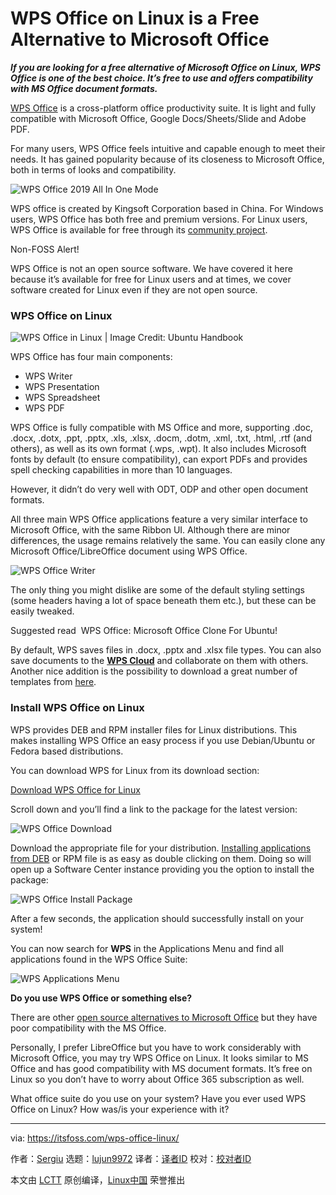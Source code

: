 [#]: collector: (lujun9972)
[#]: translator: (geekpi)
[#]: reviewer: ( )
[#]: publisher: ( )
[#]: url: ( )
[#]: subject: (WPS Office on Linux is a Free Alternative to Microsoft Office)
[#]: via: (https://itsfoss.com/wps-office-linux/)
[#]: author: (Sergiu https://itsfoss.com/author/sergiu/)

WPS Office on Linux is a Free Alternative to Microsoft Office
======

_**If you are looking for a free alternative of Microsoft Office on Linux, WPS Office is one of the best choice. It’s free to use and offers compatibility with MS Office document formats.**_

[WPS Office][1] is a cross-platform office productivity suite. It is light and fully compatible with Microsoft Office, Google Docs/Sheets/Slide and Adobe PDF.

For many users, WPS Office feels intuitive and capable enough to meet their needs. It has gained popularity because of its closeness to Microsoft Office, both in terms of looks and compatibility.

![WPS Office 2019 All In One Mode][2]

WPS office is created by Kingsoft Corporation based in China. For Windows users, WPS Office has both free and premium versions. For Linux users, WPS Office is available for free through its [community project][3].

Non-FOSS Alert!

WPS Office is not an open source software. We have covered it here because it’s available for free for Linux users and at times, we cover software created for Linux even if they are not open source.

### WPS Office on Linux

![WPS Office in Linux | Image Credit: Ubuntu Handbook][4]

WPS Office has four main components:

  * WPS Writer
  * WPS Presentation
  * WPS Spreadsheet
  * WPS PDF



WPS Office is fully compatible with MS Office and more, supporting .doc, .docx, .dotx, .ppt, .pptx, .xls, .xlsx, .docm, .dotm, .xml, .txt, .html, .rtf (and others), as well as its own format (.wps, .wpt). It also includes Microsoft fonts by default (to ensure compatibility), can export PDFs and provides spell checking capabilities in more than 10 languages.

However, it didn’t do very well with ODT, ODP and other open document formats.

All three main WPS Office applications feature a very similar interface to Microsoft Office, with the same Ribbon UI. Although there are minor differences, the usage remains relatively the same. You can easily clone any Microsoft Office/LibreOffice document using WPS Office.

![WPS Office Writer][5]

The only thing you might dislike are some of the default styling settings (some headers having a lot of space beneath them etc.), but these can be easily tweaked.

[][6]

Suggested read  WPS Office: Microsoft Office Clone For Ubuntu!

By default, WPS saves files in .docx, .pptx and .xlsx file types. You can also save documents to the **[WPS Cloud][7]** and collaborate on them with others. Another nice addition is the possibility to download a great number of templates from [here][8].

### Install WPS Office on Linux

WPS provides DEB and RPM installer files for Linux distributions. This makes installing WPS Office an easy process if you use Debian/Ubuntu or Fedora based distributions.

You can download WPS for Linux from its download section:

[Download WPS Office for Linux][9]

Scroll down and you’ll find a link to the package for the latest version:

![WPS Office Download][10]

Download the appropriate file for your distribution. [Installing applications from DEB][11] or RPM file is as easy as double clicking on them. Doing so will open up a Software Center instance providing you the option to install the package:

![WPS Office Install Package][12]

After a few seconds, the application should successfully install on your system!

You can now search for **WPS** in the Applications Menu and find all applications found in the WPS Office Suite:

![WPS Applications Menu][13]

**Do you use WPS Office or something else?**

There are other [open source alternatives to Microsoft Office][14] but they have poor compatibility with the MS Office.

Personally, I prefer LibreOffice but you have to work considerably with Microsoft Office, you may try WPS Office on Linux. It looks similar to MS Office and has good compatibility with MS document formats. It’s free on Linux so you don’t have to worry about Office 365 subscription as well.

What office suite do you use on your system? Have you ever used WPS Office on Linux? How was/is your experience with it?

--------------------------------------------------------------------------------

via: https://itsfoss.com/wps-office-linux/

作者：[Sergiu][a]
选题：[lujun9972][b]
译者：[译者ID](https://github.com/译者ID)
校对：[校对者ID](https://github.com/校对者ID)

本文由 [LCTT](https://github.com/LCTT/TranslateProject) 原创编译，[Linux中国](https://linux.cn/) 荣誉推出

[a]: https://itsfoss.com/author/sergiu/
[b]: https://github.com/lujun9972
[1]: https://www.wps.com/
[2]: https://i0.wp.com/itsfoss.com/wp-content/uploads/2019/07/wps2019-all-in-one-mode.png?resize=800%2C526&ssl=1
[3]: http://wps-community.org/
[4]: https://i2.wp.com/itsfoss.com/wp-content/uploads/2019/07/wps-2019-Linux.jpg?resize=800%2C450&ssl=1
[5]: https://i2.wp.com/itsfoss.com/wp-content/uploads/2019/07/wps-office-writer.png?resize=800%2C454&ssl=1
[6]: https://itsfoss.com/wps-office-microsoft-office-clone-for-ubuntu/
[7]: https://account.wps.com/?cb=https%3A%2F%2Fdrive.wps.com%2F
[8]: https://template.wps.com/
[9]: http://wps-community.org/downloads
[10]: https://i0.wp.com/itsfoss.com/wp-content/uploads/2019/07/wps_office_download.jpg?fit=800%2C413&ssl=1
[11]: https://itsfoss.com/install-deb-files-ubuntu/
[12]: https://i0.wp.com/itsfoss.com/wp-content/uploads/2019/07/wps_office_install_package.png?fit=800%2C719&ssl=1
[13]: https://i2.wp.com/itsfoss.com/wp-content/uploads/2019/07/wps_applications_menu.jpg?fit=800%2C355&ssl=1
[14]: https://itsfoss.com/best-free-open-source-alternatives-microsoft-office/
